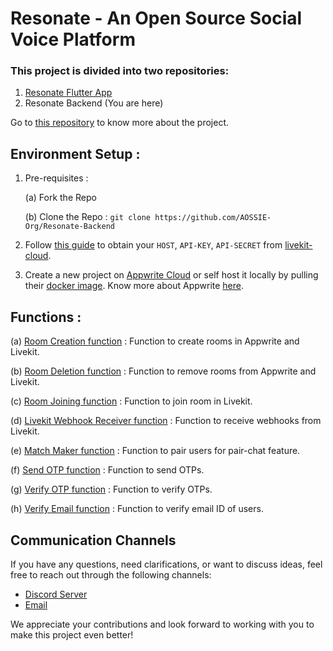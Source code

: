 # Resonate - An Open Source Social Voice Platform

### This project is divided into two repositories:

1. [Resonate Flutter App](https://github.com/AOSSIE-Org/Resonate)
2. Resonate Backend (You are here)

Go to [this repository](https://github.com/AOSSIE-Org/Resonate) to know more about the project.

## Environment Setup :

1. Pre-requisites :

    (a) Fork the Repo

    (b) Clone the Repo : `git clone https://github.com/AOSSIE-Org/Resonate-Backend`

2. Follow [this guide](https://docs.livekit.io/cloud/project-management/keys-and-tokens/) to obtain your `HOST`, `API-KEY`, `API-SECRET` from [livekit-cloud](https://livekit.io/cloud).

3. Create a new project on [Appwrite Cloud](https://appwrite.io/) or self host it locally by pulling their [docker image](https://appwrite.io/docs/self-hosting). Know more about Appwrite [here](https://appwrite.io/docs).

## Functions :

(a) [Room Creation function](functions/create-room) : Function to create rooms in Appwrite and Livekit.

(b) [Room Deletion function](functions/delete-room) : Function to remove rooms from Appwrite and Livekit.

(c) [Room Joining function](functions/join-room) : Function to join room in Livekit.

(d) [Livekit Webhook Receiver function](functions/livekit-webhook) : Function to receive webhooks from Livekit.

(e) [Match Maker function](functions/match-maker) : Function to pair users for pair-chat feature.

(f) [Send OTP function](functions/send-otp) : Function to send OTPs.

(g) [Verify OTP function](functions/verify-otp) : Function to verify OTPs.

(h) [Verify Email function](functions/verify-email) : Function to verify email ID of users.

## Communication Channels

If you have any questions, need clarifications, or want to discuss ideas, feel free to reach out through the following channels:

-   [Discord Server](https://discord.com/invite/6mFZ2S846n)
-   [Email](mailto:aossie.oss@gmail.com)

We appreciate your contributions and look forward to working with you to make this project even better!
